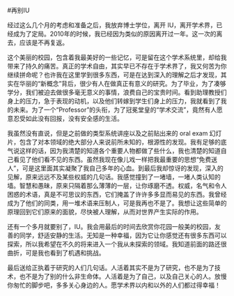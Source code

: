 #再别IU


经过这么几个月的考虑和准备之后，我放弃博士学位，离开 IU，离开学术界，已经成为了定局。2010年的时候，我已经因为类似的原因离开过一年。这一次的离去，应该是不再复返。

这个美丽的校园，包含着我最美好的一些记忆，可是留在这个学术系统里，却给我带来了持久的痛苦。真正的学术自由，其实早已不存在于学术界了，我又何苦为你继续拼命呢？也许我在这里学到很多东西，可是在达到深入的理解之后才发现，其实在华丽的“新概念”背后，很少有人在做真正有意义的研究。为了毕业，为了凑够学分，我们被迫去做很多毫无意义的事情，浪费自己的宝贵时间。看到助理教授们身上的压力，急于表现的动机，以及他们转嫁到学生们身上的压力，我就看到了我的未来。为了一个“Professor”的头衔，为了冠冕堂皇的“学术交流”，竟然有人愿意忍受如此没有回报，没有安全感的生活。

我虽然没有直说，但是之前做的类型系统讲座以及之前贴出来的 oral exam 幻灯片，包含了对本领域的绝大部分人来说前所未知的，根源性的发现。我有足够的底气说这样的话，因为我清楚的知道各个重要人物都做了些什么，我也清楚的知道自己看见了他们看不见的东西。虽然我现在像儿戏一样把我最重要的思想“免费送人”，可是这里面其实凝聚了我自己多年的心血。到最后我却惊讶的发现，深入的见解，原来远远不及某些权威的几句话。我感觉撞到了一堵墙，一堵人类认知的墙。智慧和愚昧，原来只隔着那么薄薄的一层，让你琢磨不透。权威，名气和令人困惑的术语，真是不可思议的东西，它们掩盖了许许多多显而易见的东西。我曾经成为了他们的同类，用一堆术语来压制人，可是我再也不是了。我想让这些简单的原理回到它们原来的面貌，尽快被人理解，从而对世界产生实际的作用。

还有一个多月就要别了，IU。我会用最后的时间去欣赏你花园一般美的校园，友善的同学，舒适安静的生活。无知是一种幸福，因为它让你感觉还有很多东西可以探索，所以我希望在不久的将来进入一个我从未探索的领域。我知道前面的路还很曲折，可是我也看到了机遇和挑战。

最后送给正执着于研究的人们几句话。人活着其实不是为了研究，也不是为了技术，也不是为了别的什么非生命体。人活着是为了自己，以及自己关心的人。放慢你匆忙的脚步吧，多多关心身边的人。愿学术界以内和以外的人们都过得幸福！

